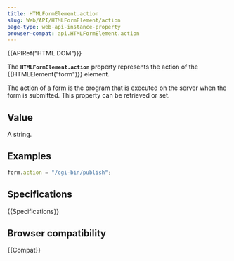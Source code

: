 ```yaml
---
title: HTMLFormElement.action
slug: Web/API/HTMLFormElement/action
page-type: web-api-instance-property
browser-compat: api.HTMLFormElement.action
---
```


{{APIRef("HTML DOM")}}

The **`HTMLFormElement.action`** property represents the action
of the {{HTMLElement("form")}} element.

The action of a form is the program that is executed on the server when the form is
submitted. This property can be retrieved or set.

## Value

A string.

## Examples

```js
form.action = "/cgi-bin/publish";
```

## Specifications

{{Specifications}}

## Browser compatibility

{{Compat}}
